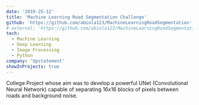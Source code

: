 ```yaml
---
date: '2019-25-12'
title: 'Machine Learning Road Segmentation Challenge'
github: 'https://github.com/abiola123/MachineLearningRoadSegmentation'
# external: 'https://github.com/abiola123/MachineLearningRoadSegmentation'
tech:
  - Machine Learning
  - Deep Learning
  - Image Processing
  - Python
company: 'Upstatement'
showInProjects: true
---
```


College Project whose aim was to develop a powerful UNet (Convolutional Neural Network) capable of separating 16x16 blocks of pixels between roads and background noise.
